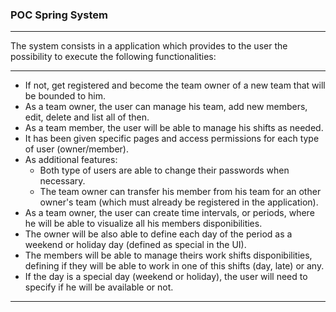 ### POC Spring System

___

The system consists in a application which provides to the user the possibility to execute the following functionalities:

___

- If not, get registered and become the team owner of a new team that will be bounded to him.
- As a team owner, the user can manage his team, add new members, edit, delete and list all of then.
- As a team member, the user will be able to manage his shifts as needed.  
- It has been given specific pages and access permissions for each type of user (owner/member).
- As additional features:
    - Both type of users are able to change their passwords when necessary. 
    - The team owner can transfer his member from his team for an other owner's team (which must already be registered in the application).
- As a team owner, the user can create time intervals, or periods, where he will be able to visualize all his members disponibilities.
- The owner will be also able to define each day of the period as a weekend or holiday day (defined as special in the UI).
- The members will be able to manage theirs work shifts disponibilities, defining if they will be able to work in one of this shifts (day, late) or any.
- If the day is a special day (weekend or holiday), the user will need to specify if he will be available or not.     
___

 